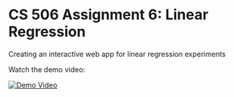 # CS 506 Assignment 6: Linear Regression
Creating an interactive web app for linear regression experiments

Watch the demo video: 

[![Demo Video](https://img.youtube.com/vi/Fm31_ROjWQg/hqdefault.jpg)](https://www.youtube.com/watch?v=Fm31_ROjWQg)
